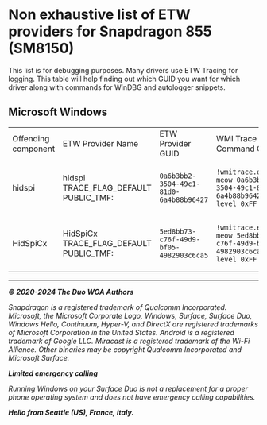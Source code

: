 # Non exhaustive list of ETW providers for Snapdragon 855 (SM8150)

This list is for debugging purposes. Many drivers use ETW Tracing for logging. This table will help finding out which GUID you want for which driver along with commands for WinDBG and autologger snippets.

## Microsoft Windows

<table>
<tr>
<td> Offending component </td> <td> ETW Provider Name </td> <td> ETW Provider GUID </td> <td> WMI Trace KD Command ON </td> <td> WMI Trace KD Command OFF </td> <td> Autologger </td>
</tr>
<tr>
<td>hidspi</td>
<td>hidspi
TRACE_FLAG_DEFAULT
PUBLIC_TMF:</td>
<td>

```
0a6b3bb2-3504-49c1-81d0-6a4b88b96427
```
</td>
<td>

```
!wmitrace.enable meow 0a6b3bb2-3504-49c1-81d0-6a4b88b96427 -level 0xFF
```
</td>
<td>

```
!wmitrace.disable meow 0a6b3bb2-3504-49c1-81d0-6a4b88b96427
```
</td>
<td><details>

```.reg
[HKEY_LOCAL_MACHINE\RTS\ControlSet001\Control\WMI\Autologger\QCOM\{0a6b3bb2-3504-49c1-81d0-6a4b88b96427}]
"Enabled"=dword:00000001
"EnableFlags"=dword:ffffffff
"EnableLevel"=dword:00000004
"MatchAnyKeyword"=hex(b):00,00,00,00,00,00,00,00
"Status"=dword:00000000

```
</details></td>
</tr>
<tr>
<td>HidSpiCx</td>
<td>HidSpiCx
TRACE_FLAG_DEFAULT
PUBLIC_TMF:</td>
<td>

```
5ed8bb73-c76f-49d9-bf05-4982903c6ca5
```
</td>
<td>

```
!wmitrace.enable meow 5ed8bb73-c76f-49d9-bf05-4982903c6ca5 -level 0xFF
```
</td>
<td>

```
!wmitrace.disable meow 5ed8bb73-c76f-49d9-bf05-4982903c6ca5
```
</td>
<td><details>

```.reg
[HKEY_LOCAL_MACHINE\RTS\ControlSet001\Control\WMI\Autologger\QCOM\{5ed8bb73-c76f-49d9-bf05-4982903c6ca5}]
"Enabled"=dword:00000001
"EnableFlags"=dword:ffffffff
"EnableLevel"=dword:00000004
"MatchAnyKeyword"=hex(b):00,00,00,00,00,00,00,00
"Status"=dword:00000000

```
</details></td>
</tr>
</table>

---

_**© 2020-2024 The Duo WOA Authors**_

_Snapdragon is a registered trademark of Qualcomm Incorporated. Microsoft, the Microsoft Corporate Logo, Windows, Surface, Surface Duo, Windows Hello, Continuum, Hyper-V, and DirectX are registered trademarks of Microsoft Corporation in the United States. Android is a registered trademark of Google LLC. Miracast is a registered trademark of the Wi-Fi Alliance. Other binaries may be copyright Qualcomm Incorporated and Microsoft Surface._

_**Limited emergency calling**_

_Running Windows on your Surface Duo is not a replacement for a proper phone operating system and does not have emergency calling capabilities._

_**Hello from Seattle (US), France, Italy.**_